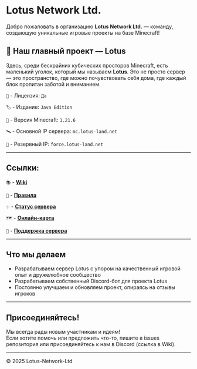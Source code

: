 # Lotus Network Ltd.

Добро пожаловать в организацию **Lotus Network Ltd.** — команду, создающую уникальные игровые проекты на базе Minecraft!


## 🪷 Наш главный проект — **Lotus**

Здесь, среди бескрайних кубических просторов Minecraft, есть маленький уголок, который мы называем **Lotus**.
Это не просто сервер — это пространство, где можно почувствовать себя дома, где каждый блок пропитан заботой и вниманием.

`🔑` - Лицензия: `Да`

`🏷️` - Издание: `Java Edition`

`🔖` - Версия Minecraft: `1.21.6`

`🛰️` - Основной IP сервера: `mc.lotus-land.net`

`📡` - Резервный IP: `force.lotus-land.net`

---

## Ссылки:

`📚` - [**Wiki**](https://wiki.lotus-land.net)

`📜` - [**Правила**](https://discord.com/channels/1377345046634037380/1377750125878710282)

`✨` - [**Статус сервера**](https://s.mcstatus.io/3f85f5c8525c38e8024c2c83)

`🗺` - [**Онлайн-карта**](https://map.lotus-land.net)

`🤝` - [**Поддержка сервера**](https://shop.lotus-land.net)

---

## Что мы делаем

- Разрабатываем сервер Lotus с упором на качественный игровой опыт и дружелюбное сообщество  
- Разрабатываем собственный Discord-бот для проекта Lotus
- Постоянно улучшаем и обновляем проект, опираясь на отзывы игроков

---

## Присоединяйтесь!

Мы всегда рады новым участникам и идеям!  
Если хотите помочь или предложить что-то, пишите в issues репозитория или присоединяйтесь к нам в Discord (ссылка в Wiki).

---

© 2025 Lotus-Network-Ltd  
